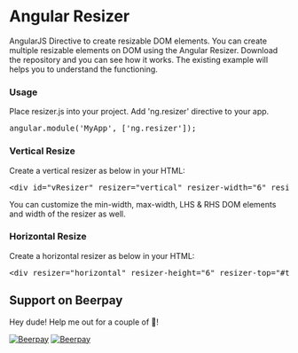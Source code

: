 # Angular Resizer
AngularJS Directive to create resizable DOM elements. You can create multiple resizable elements on DOM using the Angular Resizer.
Download the repository and you can see how it works. The existing example will helps you to understand the functioning.

### Usage
Place resizer.js into your project. Add 'ng.resizer' directive to your app.
<pre>
angular.module('MyApp', ['ng.resizer']);
</pre>

### Vertical Resize
Create a vertical resizer as below in your HTML:

<pre>
&lt;div id="vResizer" resizer="vertical" resizer-width="6" resizer-left="#leftpane" resizer-right="#rightpane" resizer-min="200" resizer-max="600">&lt;/div>
</pre>

You can customize the min-width, max-width, LHS & RHS DOM elements and width of the resizer as well.

### Horizontal Resize
Create a horizontal resizer as below in your HTML:

<pre>
&lt;div resizer="horizontal" resizer-height="6" resizer-top="#toppane" resizer-bottom="#bottompane" resizer-min="100" resizer-max="300">&lt;/div>
</pre>

## Support on Beerpay
Hey dude! Help me out for a couple of :beers:!

[![Beerpay](https://beerpay.io/kanthvallampati/angular_resizer/badge.svg?style=beer-square)](https://beerpay.io/kanthvallampati/angular_resizer)  [![Beerpay](https://beerpay.io/kanthvallampati/angular_resizer/make-wish.svg?style=flat-square)](https://beerpay.io/kanthvallampati/angular_resizer?focus=wish)